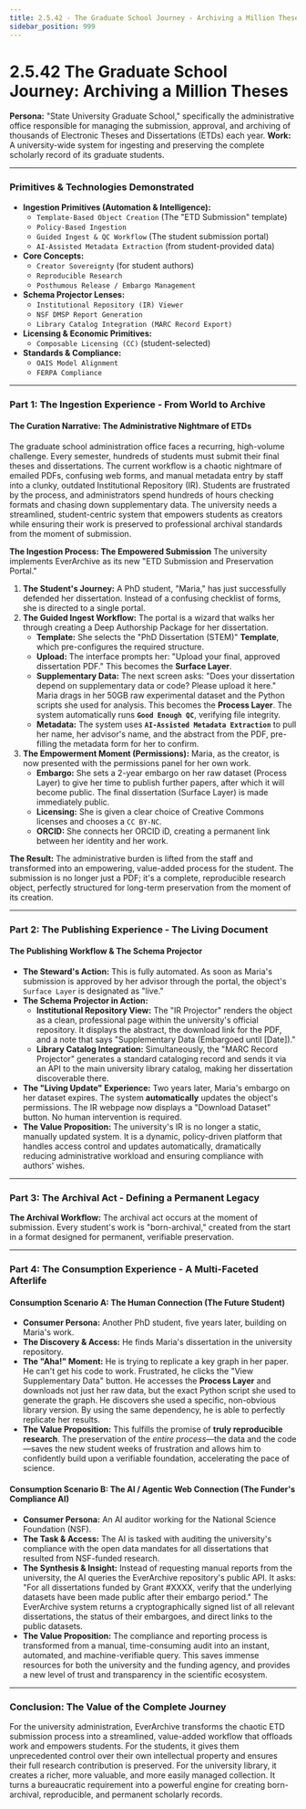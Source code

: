 ```yaml
---
title: 2.5.42 - The Graduate School Journey - Archiving a Million Theses
sidebar_position: 999
---
```


# 2.5.42 The Graduate School Journey: Archiving a Million Theses

**Persona:** "State University Graduate School," specifically the administrative office responsible for managing the submission, approval, and archiving of thousands of Electronic Theses and Dissertations (ETDs) each year.
**Work:** A university-wide system for ingesting and preserving the complete scholarly record of its graduate students.

---

### **Primitives & Technologies Demonstrated**

*   **Ingestion Primitives (Automation & Intelligence):**
    *   `Template-Based Object Creation` (The "ETD Submission" template)
    *   `Policy-Based Ingestion`
    *   `Guided Ingest & QC Workflow` (The student submission portal)
    *   `AI-Assisted Metadata Extraction` (from student-provided data)
*   **Core Concepts:**
    *   `Creator Sovereignty` (for student authors)
    *   `Reproducible Research`
    *   `Posthumous Release / Embargo Management`
*   **Schema Projector Lenses:**
    *   `Institutional Repository (IR) Viewer`
    *   `NSF DMSP Report Generation`
    *   `Library Catalog Integration (MARC Record Export)`
*   **Licensing & Economic Primitives:**
    *   `Composable Licensing (CC)` (student-selected)
*   **Standards & Compliance:**
    *   `OAIS Model Alignment`
    *   `FERPA Compliance`

---

### **Part 1: The Ingestion Experience - From World to Archive**

#### **The Curation Narrative: The Administrative Nightmare of ETDs**
The graduate school administration office faces a recurring, high-volume challenge. Every semester, hundreds of students must submit their final theses and dissertations. The current workflow is a chaotic nightmare of emailed PDFs, confusing web forms, and manual metadata entry by staff into a clunky, outdated Institutional Repository (IR). Students are frustrated by the process, and administrators spend hundreds of hours checking formats and chasing down supplementary data. The university needs a streamlined, student-centric system that empowers students as creators while ensuring their work is preserved to professional archival standards from the moment of submission.

**The Ingestion Process: The Empowered Submission**
The university implements EverArchive as its new "ETD Submission and Preservation Portal."

1.  **The Student's Journey:** A PhD student, "Maria," has just successfully defended her dissertation. Instead of a confusing checklist of forms, she is directed to a single portal.
2.  **The Guided Ingest Workflow:** The portal is a wizard that walks her through creating a Deep Authorship Package for her dissertation.
    *   **Template:** She selects the "PhD Dissertation (STEM)" **Template**, which pre-configures the required structure.
    *   **Upload:** The interface prompts her: "Upload your final, approved dissertation PDF." This becomes the **Surface Layer**.
    *   **Supplementary Data:** The next screen asks: "Does your dissertation depend on supplementary data or code? Please upload it here." Maria drags in her 50GB raw experimental dataset and the Python scripts she used for analysis. This becomes the **Process Layer**. The system automatically runs **`Good Enough QC`**, verifying file integrity.
    *   **Metadata:** The system uses **`AI-Assisted Metadata Extraction`** to pull her name, her advisor's name, and the abstract from the PDF, pre-filling the metadata form for her to confirm.
3.  **The Empowerment Moment (Permissions):** Maria, as the creator, is now presented with the permissions panel for her own work.
    *   **Embargo:** She sets a 2-year embargo on her raw dataset (Process Layer) to give her time to publish further papers, after which it will become public. The final dissertation (Surface Layer) is made immediately public.
    *   **Licensing:** She is given a clear choice of Creative Commons licenses and chooses a `CC BY-NC`.
    *   **ORCID:** She connects her ORCID iD, creating a permanent link between her identity and her work.

**The Result:** The administrative burden is lifted from the staff and transformed into an empowering, value-added process for the student. The submission is no longer just a PDF; it's a complete, reproducible research object, perfectly structured for long-term preservation from the moment of its creation.

---

### **Part 2: The Publishing Experience - The Living Document**

#### **The Publishing Workflow & The Schema Projector**
*   **The Steward's Action:** This is fully automated. As soon as Maria's submission is approved by her advisor through the portal, the object's `Surface Layer` is designated as "live."
*   **The Schema Projector in Action:**
    *   **Institutional Repository View:** The "IR Projector" renders the object as a clean, professional page within the university's official repository. It displays the abstract, the download link for the PDF, and a note that says "Supplementary Data (Embargoed until [Date])."
    *   **Library Catalog Integration:** Simultaneously, the "MARC Record Projector" generates a standard cataloging record and sends it via an API to the main university library catalog, making her dissertation discoverable there.
*   **The "Living Update" Experience:** Two years later, Maria's embargo on her dataset expires. The system **automatically** updates the object's permissions. The IR webpage now displays a "Download Dataset" button. No human intervention is required.
*   **The Value Proposition:** The university's IR is no longer a static, manually updated system. It is a dynamic, policy-driven platform that handles access control and updates automatically, dramatically reducing administrative workload and ensuring compliance with authors' wishes.

---

### **Part 3: The Archival Act - Defining a Permanent Legacy**

**The Archival Workflow:**
The archival act occurs at the moment of submission. Every student's work is "born-archival," created from the start in a format designed for permanent, verifiable preservation.

---

### **Part 4: The Consumption Experience - A Multi-Faceted Afterlife**

#### **Consumption Scenario A: The Human Connection (The Future Student)**
*   **Consumer Persona:** Another PhD student, five years later, building on Maria's work.
*   **The Discovery & Access:** He finds Maria's dissertation in the university repository.
*   **The "Aha!" Moment:** He is trying to replicate a key graph in her paper. He can't get his code to work. Frustrated, he clicks the "View Supplementary Data" button. He accesses the **Process Layer** and downloads not just her raw data, but the exact Python script she used to generate the graph. He discovers she used a specific, non-obvious library version. By using the same dependency, he is able to perfectly replicate her results.
*   **The Value Proposition:** This fulfills the promise of **truly reproducible research**. The preservation of the *entire process*—the data and the code—saves the new student weeks of frustration and allows him to confidently build upon a verifiable foundation, accelerating the pace of science.

#### **Consumption Scenario B: The AI / Agentic Web Connection (The Funder's Compliance AI)**
*   **Consumer Persona:** An AI auditor working for the National Science Foundation (NSF).
*   **The Task & Access:** The AI is tasked with auditing the university's compliance with the open data mandates for all dissertations that resulted from NSF-funded research.
*   **The Synthesis & Insight:** Instead of requesting manual reports from the university, the AI queries the EverArchive repository's public API. It asks: "For all dissertations funded by Grant #XXXX, verify that the underlying datasets have been made public after their embargo period." The EverArchive system returns a cryptographically signed list of all relevant dissertations, the status of their embargoes, and direct links to the public datasets.
*   **The Value Proposition:** The compliance and reporting process is transformed from a manual, time-consuming audit into an instant, automated, and machine-verifiable query. This saves immense resources for both the university and the funding agency, and provides a new level of trust and transparency in the scientific ecosystem.

---

### **Conclusion: The Value of the Complete Journey**
For the university administration, EverArchive transforms the chaotic ETD submission process into a streamlined, value-added workflow that offloads work and empowers students. For the students, it gives them unprecedented control over their own intellectual property and ensures their full research contribution is preserved. For the university library, it creates a richer, more valuable, and more easily managed collection. It turns a bureaucratic requirement into a powerful engine for creating born-archival, reproducible, and permanent scholarly records.